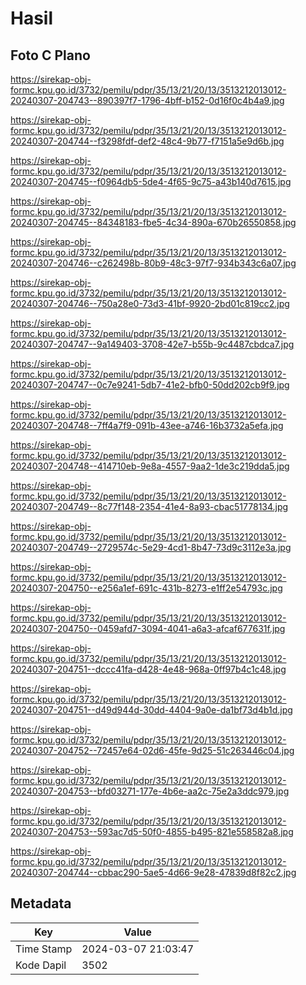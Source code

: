 # Hasil

## Foto C Plano

https://sirekap-obj-formc.kpu.go.id/3732/pemilu/pdpr/35/13/21/20/13/3513212013012-20240307-204743--890397f7-1796-4bff-b152-0d16f0c4b4a9.jpg

https://sirekap-obj-formc.kpu.go.id/3732/pemilu/pdpr/35/13/21/20/13/3513212013012-20240307-204744--f3298fdf-def2-48c4-9b77-f7151a5e9d6b.jpg

https://sirekap-obj-formc.kpu.go.id/3732/pemilu/pdpr/35/13/21/20/13/3513212013012-20240307-204745--f0964db5-5de4-4f65-9c75-a43b140d7615.jpg

https://sirekap-obj-formc.kpu.go.id/3732/pemilu/pdpr/35/13/21/20/13/3513212013012-20240307-204745--84348183-fbe5-4c34-890a-670b26550858.jpg

https://sirekap-obj-formc.kpu.go.id/3732/pemilu/pdpr/35/13/21/20/13/3513212013012-20240307-204746--c262498b-80b9-48c3-97f7-934b343c6a07.jpg

https://sirekap-obj-formc.kpu.go.id/3732/pemilu/pdpr/35/13/21/20/13/3513212013012-20240307-204746--750a28e0-73d3-41bf-9920-2bd01c819cc2.jpg

https://sirekap-obj-formc.kpu.go.id/3732/pemilu/pdpr/35/13/21/20/13/3513212013012-20240307-204747--9a149403-3708-42e7-b55b-9c4487cbdca7.jpg

https://sirekap-obj-formc.kpu.go.id/3732/pemilu/pdpr/35/13/21/20/13/3513212013012-20240307-204747--0c7e9241-5db7-41e2-bfb0-50dd202cb9f9.jpg

https://sirekap-obj-formc.kpu.go.id/3732/pemilu/pdpr/35/13/21/20/13/3513212013012-20240307-204748--7ff4a7f9-091b-43ee-a746-16b3732a5efa.jpg

https://sirekap-obj-formc.kpu.go.id/3732/pemilu/pdpr/35/13/21/20/13/3513212013012-20240307-204748--414710eb-9e8a-4557-9aa2-1de3c219dda5.jpg

https://sirekap-obj-formc.kpu.go.id/3732/pemilu/pdpr/35/13/21/20/13/3513212013012-20240307-204749--8c77f148-2354-41e4-8a93-cbac51778134.jpg

https://sirekap-obj-formc.kpu.go.id/3732/pemilu/pdpr/35/13/21/20/13/3513212013012-20240307-204749--2729574c-5e29-4cd1-8b47-73d9c3112e3a.jpg

https://sirekap-obj-formc.kpu.go.id/3732/pemilu/pdpr/35/13/21/20/13/3513212013012-20240307-204750--e256a1ef-691c-431b-8273-e1ff2e54793c.jpg

https://sirekap-obj-formc.kpu.go.id/3732/pemilu/pdpr/35/13/21/20/13/3513212013012-20240307-204750--0459afd7-3094-4041-a6a3-afcaf677631f.jpg

https://sirekap-obj-formc.kpu.go.id/3732/pemilu/pdpr/35/13/21/20/13/3513212013012-20240307-204751--dccc41fa-d428-4e48-968a-0ff97b4c1c48.jpg

https://sirekap-obj-formc.kpu.go.id/3732/pemilu/pdpr/35/13/21/20/13/3513212013012-20240307-204751--d49d944d-30dd-4404-9a0e-da1bf73d4b1d.jpg

https://sirekap-obj-formc.kpu.go.id/3732/pemilu/pdpr/35/13/21/20/13/3513212013012-20240307-204752--72457e64-02d6-45fe-9d25-51c263446c04.jpg

https://sirekap-obj-formc.kpu.go.id/3732/pemilu/pdpr/35/13/21/20/13/3513212013012-20240307-204753--bfd03271-177e-4b6e-aa2c-75e2a3ddc979.jpg

https://sirekap-obj-formc.kpu.go.id/3732/pemilu/pdpr/35/13/21/20/13/3513212013012-20240307-204753--593ac7d5-50f0-4855-b495-821e558582a8.jpg

https://sirekap-obj-formc.kpu.go.id/3732/pemilu/pdpr/35/13/21/20/13/3513212013012-20240307-204744--cbbac290-5ae5-4d66-9e28-47839d8f82c2.jpg


## Metadata

| Key        | Value               |
| ---------- | ------------------- |
| Time Stamp | 2024-03-07 21:03:47 |
| Kode Dapil | 3502                |



